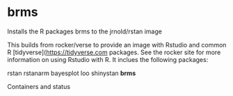 # brms
Installs the R packages brms to the jrnold/rstan image

This builds from rocker/verse to provide an image with Rstudio and common R [tidyverse](https://tidyverse.com packages. See the rocker site for more information on using Rstudio with R. It inclues the following packages:

rstan
rstanarm
bayesplot
loo
shinystan
**brms**

Containers and status